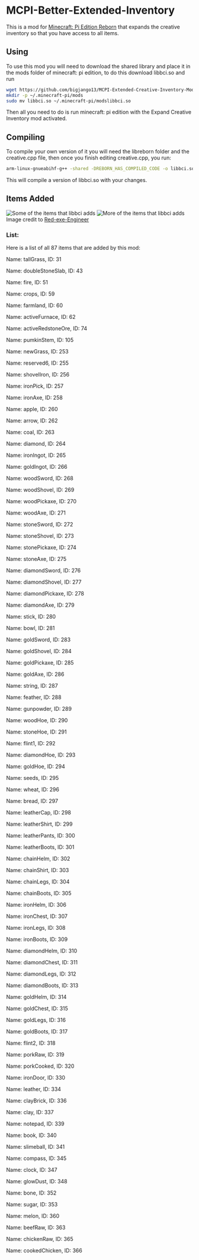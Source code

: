 # MCPI-Better-Extended-Inventory
This is a mod for [Minecraft: Pi Edition Reborn](https://gitea.thebrokenrail.com/TheBrokenRail/minecraft-pi-reborn) that expands the creative inventory so that you have access to all items.
## Using
To use this mod you will need to download the shared library and place it in the mods folder of minecraft: pi edition, to do this download libbci.so and run 
```bash
wget https://github.com/bigjango13/MCPI-Extended-Creative-Inventory-Mod/releases/download/v1.0.0/libbci.so
mkdir -p ~/.minecraft-pi/mods
sudo mv libbci.so ~/.minecraft-pi/modslibbci.so 
``` 
Then all you need to do is run minecraft: pi edition with the Expand Creative Inventory mod activated.

## Compiling
To compile your own version of it you will need the libreborn folder and the creative.cpp file, then once you finish editing creative.cpp, you run:
```bash
arm-linux-gnueabihf-g++ -shared -DREBORN_HAS_COMPILED_CODE -o libbci.so creative.cpp
``` 
This will compile a version of libbci.so with your changes.

## Items Added
![Some of the items that libbci adds](https://camo.githubusercontent.com/fb511e85018e2ecb51013423a0ef12ab5a9a602b6915f166a1a994b75c6cf1c7/68747470733a2f2f63646e2e646973636f72646170702e636f6d2f6174746163686d656e74732f3734333538303739373837323736373036362f3931303332383834323033303238343830302f323032312d31312d31365f31392e34312e31302e706e67)
![More of the items that libbci adds](https://camo.githubusercontent.com/8641e07b67f6c7f3009fb5afca6d8d3a5d06c0020095c92541685ca27e9bfcd7/68747470733a2f2f63646e2e646973636f72646170702e636f6d2f6174746163686d656e74732f3734333538303739373837323736373036362f3931303332383835383933373533363531322f323032312d31312d31365f31392e34312e31352e706e67)
Image credit to [Red-exe-Engineer](https://github.com/Red-exe-Engineer)
### List:
Here is a list of all 87 items that are added by this mod:

Name: tallGrass, ID: 31

Name: doubleStoneSlab, ID: 43

Name: fire, ID: 51

Name: crops, ID: 59

Name: farmland, ID: 60

Name: activeFurnace, ID: 62

Name: activeRedstoneOre, ID: 74

Name: pumkinStem, ID: 105

Name: newGrass, ID: 253

Name: reserved6, ID: 255

Name: shovelIron, ID: 256

Name: ironPick, ID: 257

Name: ironAxe, ID: 258

Name: apple, ID: 260

Name: arrow, ID: 262

Name: coal, ID: 263

Name: diamond, ID: 264

Name: ironIngot, ID: 265

Name: goldIngot, ID: 266

Name: woodSword, ID: 268

Name: woodShovel, ID: 269

Name: woodPickaxe, ID: 270

Name: woodAxe, ID: 271

Name: stoneSword, ID: 272

Name: stoneShovel, ID: 273

Name: stonePickaxe, ID: 274

Name: stoneAxe, ID: 275

Name: diamondSword, ID: 276

Name: diamondShovel, ID: 277

Name: diamondPickaxe, ID: 278

Name: diamondAxe, ID: 279

Name: stick, ID: 280

Name: bowl, ID: 281

Name: goldSword, ID: 283

Name: goldShovel, ID: 284

Name: goldPickaxe, ID: 285

Name: goldAxe, ID: 286

Name: string, ID: 287

Name: feather, ID: 288

Name: gunpowder, ID: 289

Name: woodHoe, ID: 290

Name: stoneHoe, ID: 291

Name: flint1, ID: 292

Name: diamondHoe, ID: 293

Name: goldHoe, ID: 294

Name: seeds, ID: 295

Name: wheat, ID: 296

Name: bread, ID: 297

Name: leatherCap, ID: 298

Name: leatherShirt, ID: 299

Name: leatherPants, ID: 300

Name: leatherBoots, ID: 301

Name: chainHelm, ID: 302

Name: chainShirt, ID: 303

Name: chainLegs, ID: 304

Name: chainBoots, ID: 305

Name: ironHelm, ID: 306

Name: ironChest, ID: 307

Name: ironLegs, ID: 308

Name: ironBoots, ID: 309

Name: diamondHelm, ID: 310

Name: diamondChest, ID: 311

Name: diamondLegs, ID: 312

Name: diamondBoots, ID: 313

Name: goldHelm, ID: 314

Name: goldChest, ID: 315

Name: goldLegs, ID: 316

Name: goldBoots, ID: 317

Name: flint2, ID: 318

Name: porkRaw, ID: 319

Name: porkCooked, ID: 320

Name: ironDoor, ID: 330

Name: leather, ID: 334

Name: clayBrick, ID: 336

Name: clay, ID: 337

Name: notepad, ID: 339

Name: book, ID: 340

Name: slimeball, ID: 341

Name: compass, ID: 345

Name: clock, ID: 347

Name: glowDust, ID: 348

Name: bone, ID: 352

Name: sugar, ID: 353

Name: melon, ID: 360

Name: beefRaw, ID: 363

Name: chickenRaw, ID: 365

Name: cookedChicken, ID: 366
